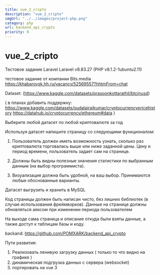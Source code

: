 ```yaml
---
title: vue_2_cripto
description: "vue_2_cripto"
imgUrl: "../../images/project-php.png"
category: php
url: backend_api_crypto
priority: 0
---
```


# vue_2_cripto

Тестовое задание Laravel
Laravel v8.83.27 (PHP v8.1.2-1ubuntu2.11)

тестовое задание от компании Bits.media
https://khabarovsk.hh.ru/vacancy/52569557?hhtmFrom=chat

Dataset: (https://www.kaggle.com/datasets/prasoonkottarathil/btcinusd)

(
в планах добавить поддержку:
https://www.kaggle.com/datasets/sudalairajkumar/cryptocurrencypricehistory
https://datahub.io/cryptocurrency/ethereum#data
)

Выберите любой датасет по любой криптовалюте за год

Используя датасет напишите страницу со следующими функционалом:



1. Пользователь должен иметь возможность узнать, сколько раз криптовалюта торговалась выше или ниже заданной цены. Цену и период времени, пользователь задает сам на странице.

2. Должны быть видны полезные значения статистики по выбранным данным (на выбор программиста).

3. Визуализация должна быть удобной, на ваш выбор. Принимаются любые обоснованные варианты.



Датасет выгрузить и хранить в MySQL

Код страницы должен быть написан чисто, без лишних библиотек (в случае использования фреймворков). Данные на странице должны обновляться аяксом при изменении периода пользователем

На выходе сама страница и описание откуда были взяты данные, а также доступ к таблицам базы и коду.


backand: https://github.com/POMXARK/backend_api_crypto

Пути развития:
1. Реализовать ленивую загрузку данных ( только то что видно на графике )
2. динамическая подгрузка данных с сервера (websocket)
3. портировать на vue 3